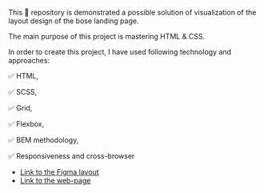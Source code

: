 This 📁 repository is demonstrated a possible solution of visualization of the layout design of the bose landing page.

The main purpose of this project is mastering HTML & CSS.

In order to create this project, I have used following technology and approaches:

✅ HTML,

✅ SCSS,

✅ Grid,

✅ Flexbox,

✅ BEM methodology,

✅ Responsiveness and cross-browser


- [Link to the Figma layout](https://www.figma.com/file/OMjQNb3hg1LKMV4OwyQ3Ao/BOSE?node-id=0%3A1)
- [Link to the web-page](https://zubov-illia.github.io/bose-landing-page/)
